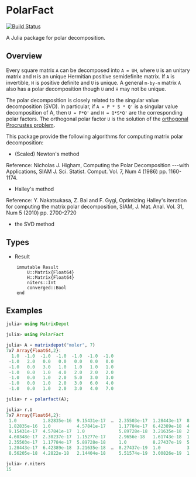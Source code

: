 # PolarFact

[![Build Status](https://travis-ci.org/weijianzhang/PolarFact.jl.svg?branch=master)](https://travis-ci.org/weijianzhang/PolarFact.jl)

A Julia package for polar decomposition.

## Overview 

Every square matrix ``A`` can be decomposed into ``A = UH``, where
``U`` is an unitary matrix and ``H`` is an unique Hermitian positive
semidefinite matrix. If ``A`` is invertible, ``H`` is positive
definite and ``U`` is unique. A general ``m-by-n`` matrix ``A`` also
has a polar decomposition though ``U`` and ``H`` may not be unique.

The polar decomposition is closely related to the singular value
decomposition (SVD). In particular, if ``A = P * S * Q'`` is a
singular value decomposition of A, then ``U = P*Q'`` and ``H =
Q*S*Q'`` are the corresponding polar factors. The orthogonal polar
factor ``U`` is the solution of the
[orthogonal Procrustes problem](http://en.wikipedia.org/wiki/Orthogonal_Procrustes_problem).

This package provide the following algorithms for computing matrix
polar decomposition:

* (Scaled) Newton's method

 Reference:
 Nicholas J. Higham, Computing the Polar Decomposition ---with Applications,
 SIAM J. Sci. Statist. Comput. Vol. 7, Num 4 (1986) pp. 1160-1174.

* Halley's method

 Reference:
 Y. Nakatsukasa, Z. Bai and F. Gygi, Optimizing Halley's iteration 
 for computing the matrix polar decomposition, SIAM, J. Mat. Anal. 
 Vol. 31, Num 5 (2010) pp. 2700-2720 

* the SVD method

	
	
## Types

* Result

```
	immutable Result
		U::Matrix{Float64}
		H::Matrix{Float64}
		niters::Int
		converged::Bool
	end
```
## Examples

```julia
julia> using MatrixDepot

julia> using PolarFact

julia> A = matrixdepot("moler", 7)
7x7 Array{Float64,2}:
  1.0  -1.0  -1.0  -1.0  -1.0  -1.0  -1.0
 -1.0   2.0   0.0   0.0   0.0   0.0   0.0
 -1.0   0.0   3.0   1.0   1.0   1.0   1.0
 -1.0   0.0   1.0   4.0   2.0   2.0   2.0
 -1.0   0.0   1.0   2.0   5.0   3.0   3.0
 -1.0   0.0   1.0   2.0   3.0   6.0   4.0
 -1.0   0.0   1.0   2.0   3.0   4.0   7.0

julia> r = polarfact(A);

julia> r.U
7x7 Array{Float64,2}:
 1.0          1.82835e-16  9.15431e-17  …  2.35503e-17  1.28443e-17  8.56205e-18
 1.82835e-16  1.0          4.57841e-17     1.17784e-17  6.42389e-18  4.2822e-18 
 9.15431e-17  4.57841e-17  1.0             5.89728e-18  3.21635e-18  2.14404e-18
 4.60348e-17  2.30237e-17  1.15277e-17     2.9656e-18   1.61743e-18  1.07819e-18
 2.35503e-17  1.17784e-17  5.89728e-18     1.0          8.27437e-19  5.51574e-19
 1.28443e-17  6.42389e-18  3.21635e-18  …  8.27437e-19  1.0          3.00826e-19
 8.56205e-18  4.2822e-18   2.14404e-18     5.51574e-19  3.00826e-19  1.0  

julia> r.niters
15
```



